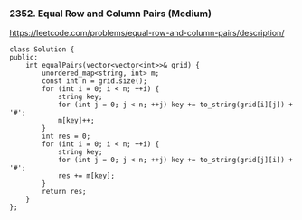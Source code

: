 ### 2352. Equal Row and Column Pairs (Medium)

https://leetcode.com/problems/equal-row-and-column-pairs/description/

```
class Solution {
public:
    int equalPairs(vector<vector<int>>& grid) {
        unordered_map<string, int> m;
        const int n = grid.size();
        for (int i = 0; i < n; ++i) {
            string key;
            for (int j = 0; j < n; ++j) key += to_string(grid[i][j]) + '#';
            m[key]++;
        }
        int res = 0;
        for (int i = 0; i < n; ++i) {
            string key;
            for (int j = 0; j < n; ++j) key += to_string(grid[j][i]) + '#';
            res += m[key];
        }
        return res;
    }
};
```
